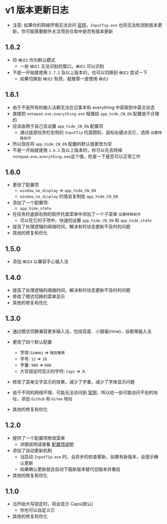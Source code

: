 # v1 版本更新日志

- 注意: 如果你的网络环境无法访问 [官网](https://inputtip.pages.dev)，`InputTip.exe` 也将无法检测到版本更新，你可能需要额外关注项目仓库中是否有版本更新

## 1.6.2

- 将 `模式2` 作为默认模式
  - 一些 `模式1` 无法识别的窗口，`模式2` 可以识别
- 不是一开始就使用 `2.7.2` 及以上版本的，也可以切换到 `模式2` 尝试一下
  - 如果切换到 `模式2` 有效，就推荐一直使用 `模式2`

## 1.6.1

- 由于不是所有的输入法都无法在记事本和 everything 中获取到中英文状态
- 直接把 `notepad.exe,everything.exe` 赋值给 `app_hide_CN_EN` 配置是不合理的
- 应该由用于自己去设置 `app_hide_CN_EN` 配置项
  - 通过底部任务栏右侧的 `InputTip` 托盘图标，鼠标右键点击它，选择 `设置特殊软件`
- 所以现在将 `app_hide_CN_EN` 配置的默认值更改为空
- 不是一开始就使用 `1.6.1` 及以上版本的，你可以先去除掉 `notepad.exe,everything.exe`这个值，检查一下是否可以正常工作

## 1.6.0

- 更改了配置项
  - `window_no_display` => `app_hide_CN_EN`
  - `window_no_display` 的值会复制给 `app_hide_CN_EN`
- 添加了一个配置项:
  - `app_hide_state`
- 在任务栏底部右侧的软件托盘菜单中添加了一个子菜单 `设置特殊软件`
  - 可以在它的子项中，快速的设置 `app_hide_CN_EN` 和 `app_hide_state`
- 提高了处理逻辑的阈值时间，解决有时状态更新不及时的问题
- 其他的修复和优化

## 1.5.0

- 添加 `模式4` 以兼容手心输入法

## 1.4.0

- 提高了处理逻辑的阈值时间，解决有时状态更新不及时的问题
- 修改了模式切换的菜单显示
- 其他的修复和优化

## 1.3.0

- 通过模式切换兼容更多输入法，包括百度、小狼毫(rime)、谷歌等输入法

- 更改了四个默认配置
  - 字体:`SimHei` => `微软雅黑`
  - 字号: `12` => `10`
  - 字重: `900` => `600`
  - 大写锁定时显示的字符: `Caps` => `大`
- 修改了菜单文字显示的效果，减少了字重，减少了字体显示问题
- 由于不同的网络环境，可能无法访问到 [官网](https://inputtip.pages.dev)，所以给一些可能访问不到的地址，添加 `Github` 和 `Gitee` 地址
- 其他的修复和优化

## 1.2.0

- 提供了一个配置项修改菜单
  - 详细说明请查看 [配置项说明](./config.md)
- 添加了自动更新机制
  - 当启动 `InputTip.exe` 时，会异步的检查更新，如果有新版本，会提示确认更新
  - 如果确认更新就会自动下载新版本替代旧版本并重启
- 其他的修复和优化

## 1.1.0

- 当开始大写锁定时，将会显示 Caps(默认)
  - 你也可以自定义它
- 其他的修复和优化
